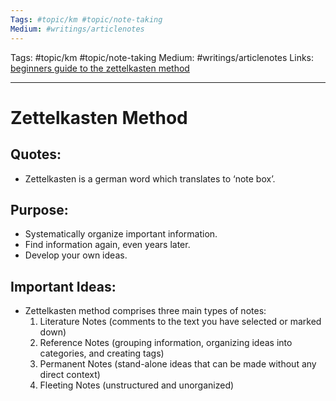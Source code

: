 ```yaml
---
Tags: #topic/km #topic/note-taking 
Medium: #writings/articlenotes 
---
```

Tags: #topic/km #topic/note-taking 
Medium: #writings/articlenotes 
Links: [beginners guide to the zettelkasten method](https://zenkit.com/en/blog/a-beginners-guide-to-the-zettelkasten-method/)
___

# Zettelkasten Method

## Quotes:
- Zettelkasten is a german word which translates to ‘note box’.

## Purpose:
-   Systematically organize important information.
-   Find information again, even years later.
-   Develop your own ideas.

## Important Ideas:
- Zettelkasten method comprises three main types of notes:
	1.  Literature Notes (comments to the text you have selected or marked down)
	2.  Reference Notes (grouping information, organizing ideas into categories, and creating tags)
	3.  Permanent Notes (stand-alone ideas that can be made without any direct context)
	4.  Fleeting Notes (unstructured and unorganized)


